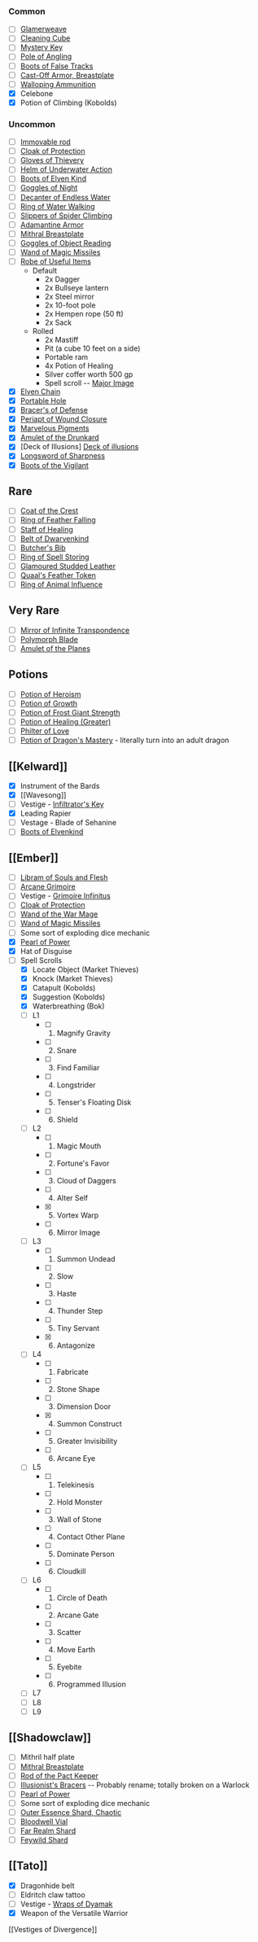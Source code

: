 
### Common

- [ ] [Glamerweave](http://dnd5e.wikidot.com/wondrous-items:glamerweave)
- [ ] [Cleaning Cube](https://www.reddit.com/r/TheGriffonsSaddlebag/comments/jp7n6i/the_griffons_saddlebag_cleaning_cube_wondrous_item/)
- [ ] [Mystery Key](https://www.dndbeyond.com/magic-items/27076-mystery-key)
- [ ] [Pole of Angling](https://www.dndbeyond.com/magic-items/27108-pole-of-angling)
- [ ] [Boots of False Tracks](https://www.dndbeyond.com/magic-items/27025-boots-of-false-tracks)
- [ ] [Cast-Off Armor, Breastplate](https://www.dndbeyond.com/magic-items/36575-cast-off-armor-breastplate)
- [ ] [Walloping Ammunition](https://www.dndbeyond.com/magic-items/36839-walloping-ammunition)
- [x] Celebone
- [x] Potion of Climbing (Kobolds)
### Uncommon

- [ ] [Immovable rod](https://www.dndbeyond.com/magic-items/4662-immovable-rod)
- [ ] [Cloak of Protection](https://www.dndbeyond.com/magic-items/4607-cloak-of-protection)
- [ ] [Gloves of Thievery](https://www.dndbeyond.com/magic-items/5352-gloves-of-thievery)
- [ ] [Helm of Underwater Action](https://www.dndbeyond.com/magic-items/602376-helm-of-underwater-action)
- [ ] [Boots of Elven Kind](https://www.dndbeyond.com/magic-items/4587-boots-of-elvenkind)
- [ ] [Goggles of Night](https://www.dndbeyond.com/magic-items/4648-goggles-of-night)
- [ ] [Decanter of Endless Water](https://www.dndbeyond.com/magic-items/4615-decanter-of-endless-water)
- [ ] [Ring of Water Walking](https://www.dndbeyond.com/magic-items/4737-ring-of-water-walking)
- [ ] [Slippers of Spider Climbing](https://www.dndbeyond.com/magic-items/4755-slippers-of-spider-climbing)
- [ ] [Adamantine Armor](https://www.dndbeyond.com/magic-items/5370-adamantine-armor)
- [ ] [Mithral Breastplate](https://www.dndbeyond.com/magic-items/4681-mithral-breastplate)
- [ ] [Goggles of Object Reading](https://www.dndbeyond.com/magic-items/1434310-goggles-of-object-reading)
- [ ] [Wand of Magic Missiles](https://www.dndbeyond.com/magic-items/4794-wand-of-magic-missiles)
- [ ] [Robe of Useful Items](https://www.dndbeyond.com/magic-items/4743-robe-of-useful-items)
	* Default
		* 2x Dagger
		* 2x Bullseye lantern
		* 2x Steel mirror
		* 2x 10-foot pole
		* 2x Hempen rope (50 ft)
		* 2x Sack
	* Rolled
		* 2x Mastiff
		* Pit (a cube 10 feet on a side)
		* Portable ram
		* 4x Potion of Healing
		* Silver coffer worth 500 gp
		* Spell scroll -- [Major Image](https://www.dndbeyond.com/spells/major-image)
- [x] [Elven Chain](https://www.dndbeyond.com/magic-items/4631-elven-chain)
- [x] [Portable Hole](https://www.dndbeyond.com/magic-items/4699-portable-hole)
- [x] [Bracer's of Defense](https://www.dndbeyond.com/magic-items/4594-bracers-of-defense)
- [x] [Periapt of Wound Closure](https://www.dndbeyond.com/magic-items/4694-periapt-of-wound-closure)
- [x] [Marvelous Pigments](https://www.dndbeyond.com/magic-items/4678-marvelous-pigments)
- [x] [Amulet of the Drunkard](https://www.dndbeyond.com/magic-items/1434251-amulet-of-the-drunkard)
- [x] [Deck of Illusions] [Deck of illusions](https://www.dndbeyond.com/magic-items/4616-deck-of-illusions)
- [x] [Longsword of Sharpness](https://www.dndbeyond.com/magic-items/5174-longsword-of-sharpness)
- [x] [Boots of the Vigilant](https://www.dndbeyond.com/sources/tcsr/game-masters-toolkit#BootsoftheVigilant)

## Rare

- [ ] [Coat of the Crest](https://www.dndbeyond.com/magic-items/7170921-coat-of-the-crest)
- [ ] [Ring of Feather Falling](https://www.dndbeyond.com/magic-items/4721-ring-of-feather-falling)
- [ ] [Staff of Healing](https://www.dndbeyond.com/magic-items/4763-staff-of-healing)
- [ ] [Belt of Dwarvenkind](https://www.dndbeyond.com/magic-items/4584-belt-of-dwarvenkind)
- [ ] [Butcher's Bib](https://www.dndbeyond.com/magic-items/1434261-butchers-bib)
- [ ] [Ring of Spell Storing](https://www.dndbeyond.com/magic-items/4730-ring-of-spell-storing)
- [ ] [Glamoured Studded Leather](https://www.dndbeyond.com/magic-items/4645-glamoured-studded-leather)
- [ ] [Quaal's Feather Token](https://www.dndbeyond.com/magic-items/13584-quaals-feather-token)
- [ ] [Ring of Animal Influence](https://www.dndbeyond.com/magic-items/4717-ring-of-animal-influence)
## Very Rare

- [ ] [Mirror of Infinite Transpondence](https://www.dndbeyond.com/sources/tcsr/game-masters-toolkit#MirrorofInfiniteTranspondence)
- [ ] [Polymorph Blade](http://dnd5e.wikidot.com/wondrous-items:polymorph-blade)
- [ ] [Amulet of the Planes](https://www.dndbeyond.com/magic-items/4570-amulet-of-the-planes)
## Potions
- [ ] [Potion of Heroism](https://www.dndbeyond.com/magic-items/4709-potion-of-heroism)
- [ ] [Potion of Growth](https://www.dndbeyond.com/magic-items/4707-potion-of-growth)
- [ ] [Potion of Frost Giant Strength](https://www.dndbeyond.com/magic-items/5129-potion-of-frost-giant-strength)
- [ ] [Potion of Healing (Greater)](https://www.dndbeyond.com/magic-items/5133-potion-of-healing-greater)
- [ ] [Philter of Love](https://www.dndbeyond.com/magic-items/4695-philter-of-love)
- [ ] [Potion of Dragon's Mastery](https://www.dndbeyond.com/magic-items/4047222-potion-of-dragons-majesty) - literally turn into an adult dragon

## [[Kelward]]
- [x] Instrument of the Bards
- [x] [[Wavesong]]
- [ ] Vestige - [Infiltrator's Key](https://www.dndbeyond.com/sources/egtw/wildemount-treasures#InfiltratorsKey)
- [x] Leading Rapier
- [ ] Vestage - Blade of Sehanine
- [ ] [Boots of Elvenkind](https://www.dndbeyond.com/magic-items/4587-boots-of-elvenkind)

## [[Ember]]

- [ ] [Libram of Souls and Flesh](https://www.dndbeyond.com/magic-items/2412349-libram-of-souls-and-flesh)
- [ ] [Arcane Grimoire](https://www.dndbeyond.com/magic-items/2411893-arcane-grimoire)
- [ ] Vestige - [Grimoire Infinitus](https://www.dndbeyond.com/sources/egtw/wildemount-treasures#GrimoireInfinitus)
- [ ] [Cloak of Protection](https://drive.google.com/file/d/0B8XAiXpOfz9cMWt1RTBicmpmUDg/view?resourcekey=0-ceHUken0_UhQ3Apa6g4SJA)
- [ ] [Wand of the War Mage](https://www.dndbeyond.com/magic-items/34712-wand-of-the-war-mage)
- [ ] [Wand of Magic Missiles](https://www.dndbeyond.com/magic-items/4794-wand-of-magic-missiles)
- [ ] Some sort of exploding dice mechanic
- [x] [Pearl of Power](https://www.dndbeyond.com/magic-items/4691-pearl-of-power)
- [x] Hat of Disguise
- [ ] Spell Scrolls
	- [x] Locate Object (Market Thieves)
	- [x] Knock (Market Thieves)
	- [x] Catapult (Kobolds)
	- [x] Suggestion (Kobolds)
	- [x] Waterbreathing (Bok)
	- [ ] L1
		- [ ] 1. Magnify Gravity
		- [ ] 2. Snare
		- [ ] 3. Find Familiar
		- [ ] 4. Longstrider
		- [ ] 5. Tenser's Floating Disk
		- [ ] 6. Shield
	- [ ] L2
		- [ ] 1. Magic Mouth
		- [ ] 2. Fortune's Favor
		- [ ] 3. Cloud of Daggers
		- [ ] 4. Alter Self
		- [x] 5. Vortex Warp
		- [ ] 6. Mirror Image
	- [ ] L3
		- [ ] 1. Summon Undead
		- [ ] 2. Slow
		- [ ] 3. Haste
		- [ ] 4. Thunder Step
		- [ ] 5. Tiny Servant
		- [x] 6. Antagonize
	- [ ] L4
		- [ ] 1. Fabricate
		- [ ] 2. Stone Shape
		- [ ] 3. Dimension Door
		- [x] 4. Summon Construct
		- [ ] 5. Greater Invisibility
		- [ ] 6. Arcane Eye
	- [ ] L5
		- [ ] 1. Telekinesis
		- [ ] 2. Hold Monster
		- [ ] 3. Wall of Stone
		- [ ] 4. Contact Other Plane
		- [ ] 5. Dominate Person
		- [ ] 6. Cloudkill
	- [ ] L6
		- [ ] 1. Circle of Death
		- [ ] 2. Arcane Gate
		- [ ] 3. Scatter
		- [ ] 4. Move Earth
		- [ ] 5. Eyebite
		- [ ] 6. Programmed Illusion
	- [ ] L7
	- [ ] L8
	- [ ] L9

## [[Shadowclaw]]

- [ ] Mithril half plate
- [ ] [Mithral Breastplate](https://www.dndbeyond.com/magic-items/4681-mithral-breastplate)
- [ ] [Rod of the Pact Keeper](https://www.dndbeyond.com/magic-items/11214-rod-of-the-pact-keeper)
- [ ] [Illusionist's Bracers](http://dnd5e.wikidot.com/wondrous-items:illusionists-bracers) -- Probably rename; totally broken on a Warlock
- [ ] [Pearl of Power](https://www.dndbeyond.com/magic-items/4691-pearl-of-power)
- [ ]  Some sort of exploding dice mechanic
- [ ] [Outer Essence Shard, Chaotic](https://www.dndbeyond.com/magic-items/2405547-outer-essence-shard-chaotic)
- [ ] [Bloodwell Vial](https://www.dndbeyond.com/magic-items/2412091-bloodwell-vial)
- [ ] [Far Realm Shard](https://www.dndbeyond.com/magic-items/2412226-far-realm-shard)
- [ ] [Feywild Shard](https://www.dndbeyond.com/magic-items/2412248-feywild-shard)

## [[Tato]]

- [x] Dragonhide belt
- [ ] Eldritch claw tattoo
- [ ] Vestige - [Wraps of Dyamak](https://criticalrole.fandom.com/wiki/Wraps_of_Dyamak)
- [x] Weapon of the Versatile Warrior

[[Vestiges of Divergence]]